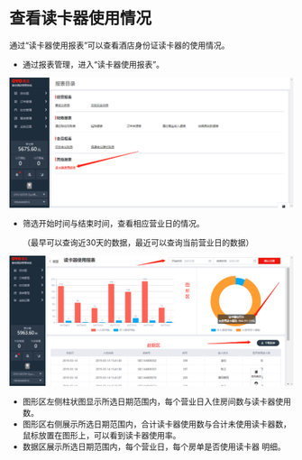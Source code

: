 # 查看读卡器使用情况

通过“读卡器使用报表”可以查看酒店身份证读卡器的使用情况。

* 通过报表管理，进入“读卡器使用报表”。

![](../../../.gitbook/assets/image%20%28325%29.png)

* 筛选开始时间与结束时间，查看相应营业日的情况。

  （最早可以查询近30天的数据，最近可以查询当前营业日的数据）

![](../../../.gitbook/assets/image%20%28643%29.png)

* 图形区左侧柱状图显示所选日期范围内，每个营业日入住房间数与读卡器使用数。
* 图形区右侧展示所选日期范围内，合计读卡器使用数与合计未使用读卡器数，鼠标放置在图形上，可以看到读卡器使用率。
* 数据区展示所选日期范围内，每个营业日，每个房单是否使用读卡器 明细。


